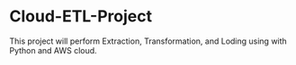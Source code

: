 # Cloud-ETL-Project
This project will perform Extraction, Transformation, and Loding using with Python and AWS cloud.
